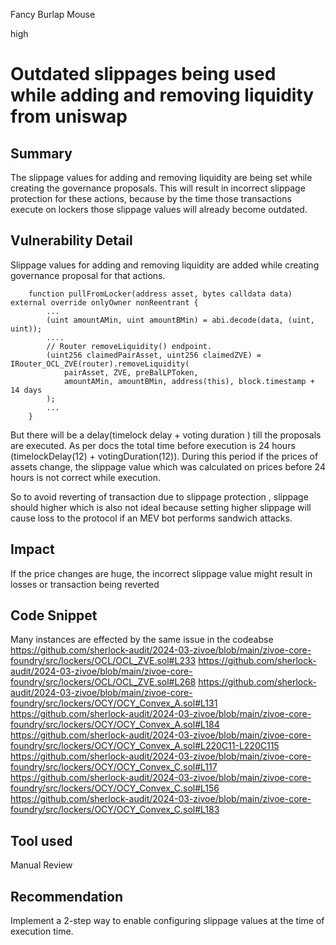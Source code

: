 Fancy Burlap Mouse

high

# Outdated slippages being used while adding and removing liquidity from uniswap

## Summary
The slippage values for adding and removing liquidity are being set while creating the governance proposals. This will result in incorrect slippage protection for these actions, because by the time those transactions execute on lockers those slippage values will already become outdated.

## Vulnerability Detail
Slippage values for adding and removing liquidity are added while creating governance proposal for that actions.

```solidity
    function pullFromLocker(address asset, bytes calldata data) external override onlyOwner nonReentrant {
        ...
        (uint amountAMin, uint amountBMin) = abi.decode(data, (uint, uint));
        ....
        // Router removeLiquidity() endpoint.
        (uint256 claimedPairAsset, uint256 claimedZVE) = IRouter_OCL_ZVE(router).removeLiquidity(
            pairAsset, ZVE, preBalLPToken, 
            amountAMin, amountBMin, address(this), block.timestamp + 14 days
        );
        ...
    }
```


But there will be a delay(timelock delay  + voting duration ) till the proposals are executed. As per docs the total time before execution is 24 hours (timelockDelay(12) + votingDuration(12)). During this period if the prices of assets change, the slippage value which was calculated on prices before 24 hours is not correct while execution.

So to avoid reverting of transaction due to slippage protection , slippage should  higher which is also not ideal because setting higher slippage will cause loss to the protocol if an MEV bot performs sandwich attacks.

## Impact
If the price changes are huge, the incorrect slippage value might result in losses or transaction being reverted

## Code Snippet
Many instances are effected by the same issue in the codeabse
https://github.com/sherlock-audit/2024-03-zivoe/blob/main/zivoe-core-foundry/src/lockers/OCL/OCL_ZVE.sol#L233
https://github.com/sherlock-audit/2024-03-zivoe/blob/main/zivoe-core-foundry/src/lockers/OCL/OCL_ZVE.sol#L268
https://github.com/sherlock-audit/2024-03-zivoe/blob/main/zivoe-core-foundry/src/lockers/OCY/OCY_Convex_A.sol#L131
https://github.com/sherlock-audit/2024-03-zivoe/blob/main/zivoe-core-foundry/src/lockers/OCY/OCY_Convex_A.sol#L184
https://github.com/sherlock-audit/2024-03-zivoe/blob/main/zivoe-core-foundry/src/lockers/OCY/OCY_Convex_A.sol#L220C11-L220C115
https://github.com/sherlock-audit/2024-03-zivoe/blob/main/zivoe-core-foundry/src/lockers/OCY/OCY_Convex_C.sol#L117
https://github.com/sherlock-audit/2024-03-zivoe/blob/main/zivoe-core-foundry/src/lockers/OCY/OCY_Convex_C.sol#L156
https://github.com/sherlock-audit/2024-03-zivoe/blob/main/zivoe-core-foundry/src/lockers/OCY/OCY_Convex_C.sol#L183

## Tool used

Manual Review

## Recommendation
Implement a 2-step way to enable configuring slippage values at the time of execution time.
